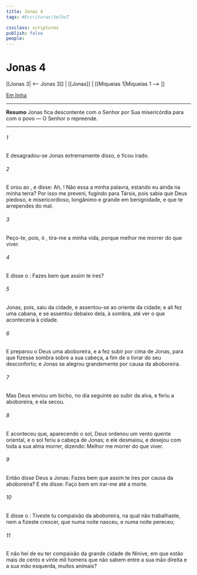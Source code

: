 ```yaml
---
title: Jonas 4
tags: #Escrituras\VelhoT

cssclass: scriptures
publish: false
people:
---
```


# Jonas 4
[[Jonas 3| <-- Jonas 3]] | [[Jonas]] | [[Miqueias 1|Miqueias 1 --> ]]

[Em linha](https://churchofjesuschrist.org/study/scriptures/ot/jonah/4?lang=por)

---
__Resumo__
Jonas fica descontente com o Senhor por Sua misericórdia para com o povo — O Senhor o repreende.

---
###### 1 
E desagradou-se Jonas extremamente disso, e ficou irado.

###### 2 
E orou ao , e disse: Ah, ! Não  essa a minha palavra, estando eu ainda na minha terra? Por isso  me preveni, fugindo para Társis, pois sabia que  Deus piedoso, e misericordioso, longânimo e grande em benignidade, e que te arrependes do mal.

###### 3 
Peço-te, pois, ó , tira-me a minha vida, porque melhor me  morrer do que viver.

###### 4 
E disse o : Fazes bem que assim te ires?

###### 5 
Jonas, pois, saiu da cidade, e assentou-se ao oriente da cidade; e ali fez uma cabana, e se assentou debaixo dela, à sombra, até ver o que aconteceria à cidade.

###### 6 
E preparou o  Deus uma aboboreira, e a fez subir por cima de Jonas, para que fizesse sombra sobre a sua cabeça, a fim de o livrar do seu desconforto; e Jonas se alegrou grandemente por causa da aboboreira.

###### 7 
Mas Deus enviou um bicho, no dia seguinte ao subir da alva, e feriu a aboboreira, e ela secou.

###### 8 
E aconteceu que, aparecendo o sol, Deus ordenou um vento quente oriental, e o sol feriu a cabeça de Jonas; e ele desmaiou, e desejou com toda a sua alma morrer, dizendo: Melhor me  morrer do que viver.

###### 9 
Então disse Deus a Jonas: Fazes bem que assim te ires por causa da aboboreira? E ele disse: Faço bem em irar-me até a morte.

###### 10 
E disse o : Tiveste tu compaixão da aboboreira, na qual não trabalhaste, nem a fizeste crescer, que numa noite nasceu, e numa noite pereceu;

###### 11 
E não hei de eu ter compaixão da grande cidade de Nínive, em que estão mais de cento e vinte mil homens que não sabem  entre a sua mão direita e a sua mão esquerda,  muitos animais?


